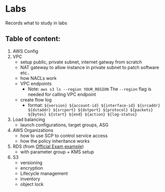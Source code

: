 # Labs
Records what to study in labs

## Table of content:
1. AWS Config
1. VPC
    - setup public, private subnet, internet gatway from scratch
    - NAT gateway to allow instance in private subnet to patch software etc..
    - how NACLs work
    - VPC endpoints
        - Note: `aws s3 ls --region YOUR_REGION` The `--region` flag is needed for calling VPC endpoint
    - create flow log
        - format: `${version} ${account-id} ${interface-id} ${srcaddr} ${dstaddr} ${srcport} ${dstport} ${protocol} ${packets} ${bytes} ${start} ${end} ${action} ${log-status}`
1. Load balancing
    - launch configurations, target groups, ASG
1. AWS Organizations
    - how to use SCP to control service access
    - how the policy inheritance works
1. RDS  (from <a href="https://d1.awsstatic.com/training-and-certification/docs-sysops-associate/AWS-Certified-SysOps-Administrator-Associate_Sample-Questions_C02.pdf">Official Exam example</a>)
    - with parameter group + KMS setup
1. S3
    - versioning
    - encryption
    - Lifecycle management
    - inventory
    - object lock